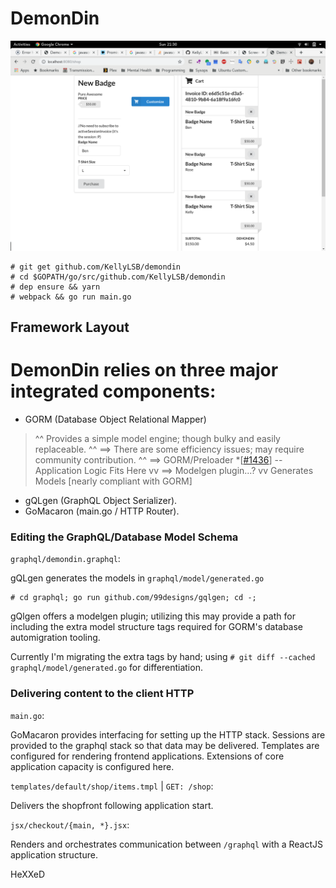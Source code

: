 # DemonDin

![Screenshot with Close Button](https://raw.githubusercontent.com/KellyLSB/demondin/master/screenshots/Screenshot%20from%202019-06-30%2021-30-02.png)

```
# git get github.com/KellyLSB/demondin
# cd $GOPATH/go/src/github.com/KellyLSB/demondin
# dep ensure && yarn
# webpack && go run main.go
```

## Framework Layout

# DemonDin relies on three major integrated components: 

- GORM      (Database Object Relational Mapper)
> ^^ Provides a simple model engine; though bulky and easily replaceable.
> ^^ ==> There are some efficiency issues; may require community contribution.
> ^^ ==> GORM/Preloader *[[#1436](https://github.com/jinzhu/gorm/issues/1436)]
> -- Application Logic Fits Here
> vv ==> Modelgen plugin...?
> vv Generates Models [nearly compliant with GORM]
- gQLgen    (GraphQL Object Serializer).
- GoMacaron (main.go / HTTP Router).

### Editing the GraphQL/Database Model Schema 

`graphql/demondin.graphql`:

gQLgen generates the models in `graphql/model/generated.go`

```
# cd graphql; go run github.com/99designs/gqlgen; cd -;
```

gQlgen offers a modelgen plugin; utilizing this may provide a path
for including the extra model structure tags required for GORM's
database automigration tooling.

Currently I'm migrating the extra tags by hand; 
using `# git diff --cached graphql/model/generated.go` for differentiation.

### Delivering content to the client HTTP

`main.go`:

GoMacaron provides interfacing for setting up the HTTP stack.
Sessions are provided to the graphql stack so that data may be delivered.
Templates are configured for rendering frontend applications.
Extensions of core application capacity is configured here.

`templates/default/shop/items.tmpl` | `GET: /shop`:

Delivers the shopfront following application start.

`jsx/checkout/{main, *}.jsx`:

Renders and orchestrates communication between `/graphql`
with a ReactJS application structure.




HeXXeD

